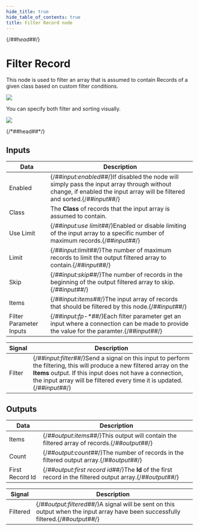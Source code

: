 ```yaml
---
hide_title: true
hide_table_of_contents: true
title: Filter Record node
---
```


{/*##head##*/}

# Filter Record

This node is used to filter an <span className="ndl-data">array</span> that is assumed to contain Records of a given class based on custom filter conditions.

<div className="ndl-image-with-background l">

![](/nodes/data/cloud-data/filter-records/filter-records-node.png)

</div>

You can specify both filter and sorting visually.

<div className="ndl-image-with-background l">

![](/nodes/data/cloud-data/filter-records/filter-records-visual.png)

</div>
{/*##head##*/}

## Inputs

| Data                                                      | Description                                                                                                                                                         |
| --------------------------------------------------------- | ------------------------------------------------------------------------------------------------------------------------------------------------------------------- |
| <span className="ndl-data">Enabled</span>                 | {/*##input:enabled##*/}If disabled the node will simply pass the input array through without change, if enabled the input array will be filtered and sorted.{/*##input##*/} |
| <span className="ndl-data">Class</span>                   | The **Class** of records that the input array is assumed to contain.                                                                                                |
| <span className="ndl-data">Use Limit</span>               | {/*##input:use limit##*/}Enabled or disable limiting of the input array to a specific number of maximum records.{/*##input##*/}                                             |
| <span className="ndl-data">Limit</span>                   | {/*##input:limit##*/}The number of maximum records to limit the output filtered array to contain.{/*##input##*/}                                                            |
| <span className="ndl-data">Skip</span>                    | {/*##input:skip##*/}The number of records in the beginning of the output filtered array to skip.{/*##input##*/}                                                             |
| <span className="ndl-data">Items</span>                   | {/*##input:items##*/}The input array of records that should be filtered by this node.{/*##input##*/}                                                                        |
| <span className="ndl-data">Filter Parameter Inputs</span> | {/*##input:fp-\*##*/}Each filter parameter get an input where a connection can be made to provide the value for the paramter.{/*##input##*/}                                |

| Signal                                     | Description                                                                                                                                                                                                                                             |
| ------------------------------------------ | ------------------------------------------------------------------------------------------------------------------------------------------------------------------------------------------------------------------------------------------------------- |
| <span className="ndl-signal">Filter</span> | {/*##input:filter##*/}Send a signal on this input to perform the filtering, this will produce a new filtered array on the **Items** output. If this input does not have a connection, the input array will be filtered every time it is updated.{/*##input##*/} |

## Outputs

| Data                                              | Description                                                                                          |
| ------------------------------------------------- | ---------------------------------------------------------------------------------------------------- |
| <span className="ndl-data">Items</span>           | {/*##output:items##*/}This output will contain the filtered array of records.{/*##output##*/}                |
| <span className="ndl-data">Count</span>           | {/*##output:count##*/}The number of records in the filtered output array.{/*##output##*/}                    |
| <span className="ndl-data">First Record Id</span> | {/*##output:first record id##*/}The **Id** of the first record in the filtered output array.{/*##output##*/} |

| Signal                                       | Description                                                                                                                 |
| -------------------------------------------- | --------------------------------------------------------------------------------------------------------------------------- |
| <span className="ndl-signal">Filtered</span> | {/*##output:filtered##*/}A signal will be sent on this output when the input array have been successfully filtered.{/*##output##*/} |
